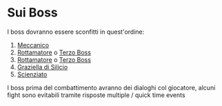 # Sui Boss

I boss dovranno essere sconfitti in quest'ordine:
1. [Meccanico](Meccanico.md)
2. [Rottamatore](Rottamatore.md) o [Terzo Boss](Terzo%20Boss.md)
3. [Rottamatore](Rottamatore.md) o [Terzo Boss](Terzo%20Boss.md)
4. [Graziella di Silicio](Graziella%20di%20Silicio.md)
5. [Scienziato](Scienziato.md)

I boss prima del combattimento avranno dei dialoghi col giocatore, alcuni fight sono evitabili tramite risposte multiple / quick time events